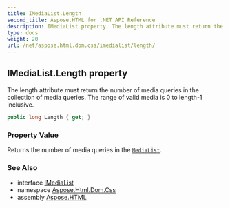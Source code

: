 ```yaml
---
title: IMediaList.Length
second_title: Aspose.HTML for .NET API Reference
description: IMediaList property. The length attribute must return the number of media queries in the collection of media queries. The range of valid media is 0 to length-1 inclusive
type: docs
weight: 20
url: /net/aspose.html.dom.css/imedialist/length/
---
```

## IMediaList.Length property

The length attribute must return the number of media queries in the collection of media queries. The range of valid media is 0 to length-1 inclusive.

```csharp
public long Length { get; }
```

### Property Value

Returns the number of media queries in the [`MediaList`](../).

### See Also

* interface [IMediaList](../)
* namespace [Aspose.Html.Dom.Css](../../../aspose.html.dom.css/)
* assembly [Aspose.HTML](../../../)
